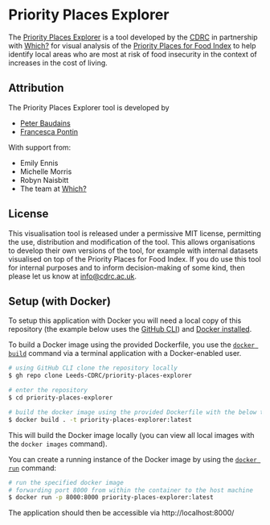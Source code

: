 # Priority Places Explorer

The [Priority Places Explorer](https://priorityplaces.cdrc.ac.uk/) is a tool developed by the [CDRC](https://www.cdrc.ac.uk/) in partnership with [Which?](https://www.which.co.uk/) for visual analysis of the [Priority Places for Food Index](https://data.cdrc.ac.uk/dataset/priority-places-food-index/) to help identify local areas who are most at risk of food insecurity in the context of increases in the cost of living. 


## Attribution

The Priority Places Explorer tool is developed by 

- [Peter Baudains](https://github.com/peterbaudains/)
- [Francesca Pontin](https://github.com/FrancescaPontin/)

With support from:

- Emily Ennis
- Michelle Morris
- Robyn Naisbitt
- The team at [Which?](https://www.which.com/)


## License

This visualisation tool is released under a permissive MIT license, permitting the 
use, distribution and modification of the tool. This allows organisations to develop their own versions of the tool, for example with internal datasets visualised on top of the Priority Places for Food Index. If you do use this tool for internal purposes and to inform decision-making of some kind, then please let us know at info@cdrc.ac.uk.


## Setup (with Docker)

To setup this application with Docker you will need a local copy of this repository (the example below uses the [GitHub CLI](https://cli.github.com/)) and [Docker installed](https://docs.docker.com/get-docker/).

To build a Docker image using the provided Dockerfile, you use the [`docker build`](https://docs.docker.com/engine/reference/commandline/build/) command via a terminal application with a Docker-enabled user.

```bash
# using GitHub CLI clone the repository locally
$ gh repo clone Leeds-CDRC/priority-places-explorer

# enter the repository
$ cd priority-places-explorer

# build the docker image using the provided Dockerfile with the below tag
$ docker build . -t priority-places-explorer:latest
```

This will build the Docker image locally (you can view all local images with the `docker images` command). 

You can create a running instance of the Docker image by using the [`docker run`](https://docs.docker.com/engine/reference/run/) command:

```bash
# run the specified docker image
# forwarding port 8000 from within the container to the host machine
$ docker run -p 8000:8000 priority-places-explorer:latest
```

The application should then be accessible via http://localhost:8000/
